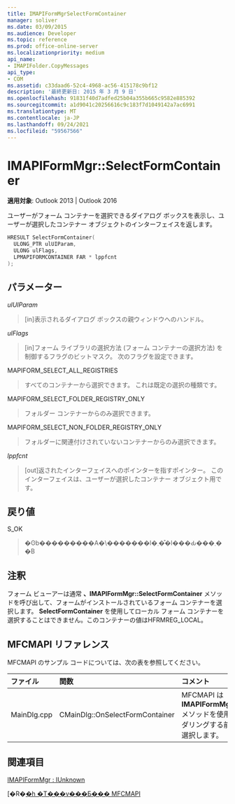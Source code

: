 ```yaml
---
title: IMAPIFormMgrSelectFormContainer
manager: soliver
ms.date: 03/09/2015
ms.audience: Developer
ms.topic: reference
ms.prod: office-online-server
ms.localizationpriority: medium
api_name:
- IMAPIFolder.CopyMessages
api_type:
- COM
ms.assetid: c33daad6-52c4-4968-ac56-415178c9bf12
description: '最終更新日: 2015 年 3 月 9 日'
ms.openlocfilehash: 91831f40d7adfed25b04a355b665c9582e885392
ms.sourcegitcommit: a1d9041c20256616c9c183f7d1049142a7ac6991
ms.translationtype: MT
ms.contentlocale: ja-JP
ms.lasthandoff: 09/24/2021
ms.locfileid: "59567566"
---
```

# <a name="imapiformmgrselectformcontainer"></a>IMAPIFormMgr::SelectFormContainer

  
  
**適用対象**: Outlook 2013 | Outlook 2016 
  
ユーザーがフォーム コンテナーを選択できるダイアログ ボックスを表示し、ユーザーが選択したコンテナー オブジェクトのインターフェイスを返します。
  
```cpp
HRESULT SelectFormContainer(
  ULONG_PTR ulUIParam,
  ULONG ulFlags,
  LPMAPIFORMCONTAINER FAR * lppfcnt
);
```

## <a name="parameters"></a>パラメーター

 _ulUIParam_
  
> [in]表示されるダイアログ ボックスの親ウィンドウへのハンドル。 
    
 _ulFlags_
  
> [in]フォーム ライブラリの選択方法 (フォーム コンテナーの選択方法) を制御するフラグのビットマスク。 次のフラグを設定できます。
    
MAPIFORM_SELECT_ALL_REGISTRIES 
  
> すべてのコンテナーから選択できます。 これは既定の選択の種類です。 
    
MAPIFORM_SELECT_FOLDER_REGISTRY_ONLY 
  
> フォルダー コンテナーからのみ選択できます。
    
MAPIFORM_SELECT_NON_FOLDER_REGISTRY_ONLY 
  
> フォルダーに関連付けされていないコンテナーからのみ選択できます。
    
 _lppfcnt_
  
> [out]返されたインターフェイスへのポインターを指すポインター。 このインターフェイスは、ユーザーが選択したコンテナー オブジェクト用です。
    
## <a name="return-value"></a>戻り値

S_OK 
  
> �ʘb���������A�\�������l�܂��͒l���Ԃ���܂��B
    
## <a name="remarks"></a>注釈

フォーム ビューアーは通常 **、IMAPIFormMgr::SelectFormContainer** メソッドを呼び出して、フォームがインストールされているフォーム コンテナーを選択します。 **SelectFormContainer** を使用してローカル フォーム コンテナーを選択することはできません。このコンテナーの値はHFRMREG_LOCAL。 
  
## <a name="mfcmapi-reference"></a>MFCMAPI リファレンス

MFCMAPI のサンプル コードについては、次の表を参照してください。
  
|**ファイル**|**関数**|**コメント**|
|:-----|:-----|:-----|
|MainDlg.cpp  <br/> |CMainDlg::OnSelectFormContainer  <br/> |MFCMAPI は **IMAPIFormMgr::SelectFormContainer** メソッドを使用して、コンテンツをレンダリングする前にフォーム コンテナーを選択します。  <br/> |
   
## <a name="see-also"></a>関連項目



[IMAPIFormMgr : IUnknown](imapiformmgriunknown.md)


[�R�[�h �T���v���Ƃ��� MFCMAPI](mfcmapi-as-a-code-sample.md)

